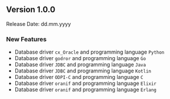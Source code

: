 ## Version 1.0.0

Release Date: dd.mm.yyyy

### New Features

- Database driver `cx_Oracle` and programming language `Python` 
- Database driver `godror` and programming language `Go` 
- Database driver `JDBC` and programming language `Java` 
- Database driver `JDBC` and programming language `Kotlin` 
- Database driver `ODPI-C` and programming language `C` 
- Database driver `oranif` and programming language `Elixir`
- Database driver `oranif` and programming language `Erlang` 
